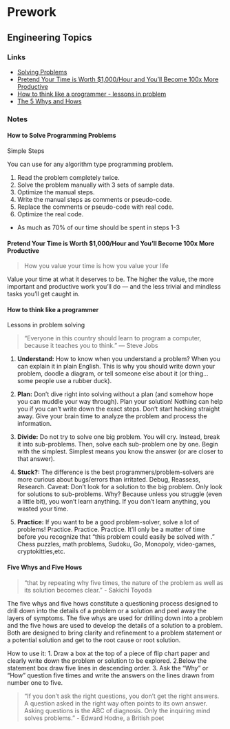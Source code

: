 # Prework
## Engineering Topics


### Links
- [Solving Problems](https://simpleprogrammer.com/solving-problems-breaking-it-down/)
- [Pretend Your Time is Worth $1,000/Hour and You’ll Become 100x More Productive](https://medium.com/swlh/pretend-your-time-is-worth-1-000-hour-and-youll-become-100x-more-productive-f04628bb3e6d)
- [How to think like a programmer - lessons in problem](https://www.freecodecamp.org/news/how-to-think-like-a-programmer-lessons-in-problem-solving-d1d8bf1de7d2/)
- [The 5 Whys and Hows](http://asq.org/healthcare-use/why-quality/five-whys.html)


### Notes
#### How to Solve Programming Problems

Simple Steps

You can use for any algorithm type programming problem.

1. Read the problem completely twice.
2. Solve the problem manually with 3 sets of sample data.
3. Optimize the manual steps.
4. Write the manual steps as comments or pseudo-code.
5. Replace the comments or pseudo-code with real code.
6. Optimize the real code.

* As much as 70% of our time should be spent in steps 1-3

#### Pretend Your Time is Worth $1,000/Hour and You’ll Become 100x More Productive
> How you value your time is how you value your life

Value your time at what it deserves to be. The higher the value, the more important and productive work you’ll do — and the less trivial and mindless tasks you’ll get caught in.

#### How to think like a programmer

Lessons in problem solving
> “Everyone in this country should learn to program a computer, because it teaches you to think.” — Steve Jobs

1. **Understand:** How to know when you understand a problem? When you can explain it in plain English. This is why you should write down your problem, doodle a diagram, or tell someone else about it (or thing… some people use a rubber duck).

2. **Plan:** Don’t dive right into solving without a plan (and somehow hope you can muddle your way through). Plan your solution! Nothing can help you if you can’t write down the exact steps. Don’t start hacking straight away. Give your brain time to analyze the problem and process the information.

3. **Divide:** Do not try to solve one big problem. You will cry. Instead, break it into sub-problems. Then, solve each sub-problem one by one. Begin with the simplest. Simplest means you know the answer (or are closer to that answer).

4. **Stuck?:** The difference is the best programmers/problem-solvers are more curious about bugs/errors than irritated. Debug, Reassess, Research. Caveat: Don’t look for a solution to the big problem. Only look for solutions to sub-problems. Why? Because unless you struggle (even a little bit), you won’t learn anything. If you don’t learn anything, you wasted your time.

5. **Practice:** If you want to be a good problem-solver, solve a lot of problems! Practice. Practice. Practice. It’ll only be a matter of time before you recognize that “this problem could easily be solved with <insert concept here>.” Chess puzzles, math problems, Sudoku, Go, Monopoly, video-games, cryptokitties,etc. 

#### Five Whys and Five Hows

> “that by repeating why five times, the nature of the problem as well as its solution becomes clear.” - Sakichi Toyoda

The five whys and five hows constitute a questioning process designed to drill down into the details of a problem or a solution and peel away the layers of symptoms.
The five whys are used for drilling down into a problem and the five hows are used to develop the details of a solution to a problem.
Both are designed to bring clarity and refinement to a problem statement or a potential solution and get to the root cause or root solution.

How to use it: 1. Draw a box at the top of a piece of flip chart paper and clearly write down the problem or solution to be explored. 2.Below the statement box draw five lines in descending order. 3. Ask the “Why” or “How” question five times and write the answers on the lines drawn from number one to five.

> “If you don’t ask the right questions, you don’t get the right answers. A question asked in the right way often points to its own answer. Asking questions is the ABC of diagnosis. Only the inquiring mind solves problems.” - Edward Hodne, a British poet 


